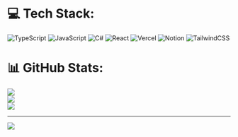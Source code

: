 
# 💻 Tech Stack:
![TypeScript](https://img.shields.io/badge/typescript-%23007ACC.svg?style=for-the-badge&logo=typescript&logoColor=white) 
![JavaScript](https://img.shields.io/badge/javascript-%23323330.svg?style=for-the-badge&logo=javascript&logoColor=%23F7DF1E) 
![C#](https://img.shields.io/badge/c%23-%23239120.svg?style=for-the-badge&logo=csharp&logoColor=white) 
![React](https://img.shields.io/badge/react-%2320232a.svg?style=for-the-badge&logo=react&logoColor=%2361DAFB) 
![Vercel](https://img.shields.io/badge/vercel-%23000000.svg?style=for-the-badge&logo=vercel&logoColor=white) 
![Notion](https://img.shields.io/badge/Notion-%23000000.svg?style=for-the-badge&logo=notion&logoColor=white)
![TailwindCSS](https://img.shields.io/badge/tailwindcss-%2338B2AC.svg?style=for-the-badge&logo=tailwind-css&logoColor=white)
# 📊 GitHub Stats:
![](https://github-readme-stats.vercel.app/api?username=krzysztofstaron&theme=dark&hide_border=false&include_all_commits=false&count_private=false)<br/>
![](https://github-readme-streak-stats.herokuapp.com/?user=krzysztofstaron&theme=dark&hide_border=false)<br/>
![](https://github-readme-stats.vercel.app/api/top-langs/?username=krzysztofstaron&theme=dark&hide_border=false&include_all_commits=false&count_private=false&layout=compact)

---
[![](https://visitcount.itsvg.in/api?id=krzysztofstaron&icon=0&color=0)](https://visitcount.itsvg.in)
